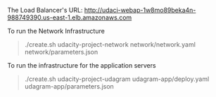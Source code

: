 The Load Balancer's URL: http://udaci-webap-1w8mo89beka4n-988749390.us-east-1.elb.amazonaws.com

To run the Network Infrastructure

> ./create.sh udacity-project-network network/network.yaml network/parameters.json

To run the infrastructure for the application servers

> ./create.sh udacity-project-udagram udagram-app/deploy.yaml udagram-app/parameters.json

